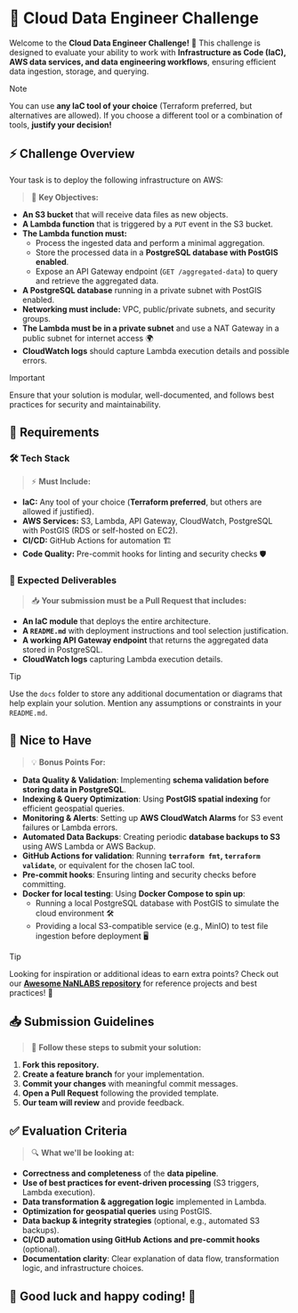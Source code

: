 # 🚀 Cloud Data Engineer Challenge

Welcome to the **Cloud Data Engineer Challenge!** 🎉 This challenge is designed to evaluate your ability to work with **Infrastructure as Code (IaC), AWS data services, and data engineering workflows**, ensuring efficient data ingestion, storage, and querying.

> [!NOTE]
> You can use **any IaC tool of your choice** (Terraform preferred, but alternatives are allowed). If you choose a different tool or a combination of tools, **justify your decision!**

## ⚡ Challenge Overview

Your task is to deploy the following infrastructure on AWS:

> 🎯 **Key Objectives:**

- **An S3 bucket** that will receive data files as new objects.
- **A Lambda function** that is triggered by a `PUT` event in the S3 bucket.
- **The Lambda function must:**
  - Process the ingested data and perform a minimal aggregation.
  - Store the processed data in a **PostgreSQL database with PostGIS enabled**.
  - Expose an API Gateway endpoint (`GET /aggregated-data`) to query and retrieve the aggregated data.
- **A PostgreSQL database** running in a private subnet with PostGIS enabled.
- **Networking must include:** VPC, public/private subnets, and security groups.
- **The Lambda must be in a private subnet** and use a NAT Gateway in a public subnet for internet access 🌍
- **CloudWatch logs** should capture Lambda execution details and possible errors.

> [!IMPORTANT]
> Ensure that your solution is modular, well-documented, and follows best practices for security and maintainability.

## 📌 Requirements

### 🛠 Tech Stack

> ⚡ **Must Include:**

- **IaC:** Any tool of your choice (**Terraform preferred**, but others are allowed if justified).
- **AWS Services:** S3, Lambda, API Gateway, CloudWatch, PostgreSQL with PostGIS (RDS or self-hosted on EC2).
- **CI/CD:** GitHub Actions for automation 🏗
- **Code Quality:** Pre-commit hooks for linting and security checks 🛡

### 📄 Expected Deliverables

> 📥 **Your submission must be a Pull Request that includes:**

- **An IaC module** that deploys the entire architecture.
- **A `README.md`** with deployment instructions and tool selection justification.
- **A working API Gateway endpoint** that returns the aggregated data stored in PostgreSQL.
- **CloudWatch logs** capturing Lambda execution details.

> [!TIP]
> Use the `docs` folder to store any additional documentation or diagrams that help explain your solution.
> Mention any assumptions or constraints in your `README.md`.

## 🌟 Nice to Have

> 💡 **Bonus Points For:**

- **Data Quality & Validation**: Implementing **schema validation before storing data in PostgreSQL**.  
- **Indexing & Query Optimization**: Using **PostGIS spatial indexing** for efficient geospatial queries.  
- **Monitoring & Alerts**: Setting up **AWS CloudWatch Alarms** for S3 event failures or Lambda errors.  
- **Automated Data Backups**: Creating periodic **database backups to S3** using AWS Lambda or AWS Backup.  
- **GitHub Actions for validation**: Running **`terraform fmt`, `terraform validate`**, or equivalent for the chosen IaC tool.  
- **Pre-commit hooks**: Ensuring linting and security checks before committing.  
- **Docker for local testing**: Using **Docker Compose to spin up**:
  - Running a local PostgreSQL database with PostGIS to simulate the cloud environment 🛠
  - Providing a local S3-compatible service (e.g., MinIO) to test file ingestion before deployment 🖥

> [!TIP]
> Looking for inspiration or additional ideas to earn extra points? Check out our **[Awesome NaNLABS repository](https://github.com/nanlabs/awesome-nan)** for reference projects and best practices! 🚀

## 📥 Submission Guidelines

> 📌 **Follow these steps to submit your solution:**

1. **Fork this repository.**
2. **Create a feature branch** for your implementation.
3. **Commit your changes** with meaningful commit messages.
4. **Open a Pull Request** following the provided template.
5. **Our team will review** and provide feedback.

## ✅ Evaluation Criteria

> 🔍 **What we'll be looking at:**

- **Correctness and completeness** of the **data pipeline**.  
- **Use of best practices for event-driven processing** (S3 triggers, Lambda execution).  
- **Data transformation & aggregation logic** implemented in Lambda.  
- **Optimization for geospatial queries** using PostGIS.  
- **Data backup & integrity strategies** (optional, e.g., automated S3 backups).  
- **CI/CD automation using GitHub Actions and pre-commit hooks** (optional).  
- **Documentation clarity**: Clear explanation of data flow, transformation logic, and infrastructure choices.  

## 🎯 **Good luck and happy coding!** 🚀
